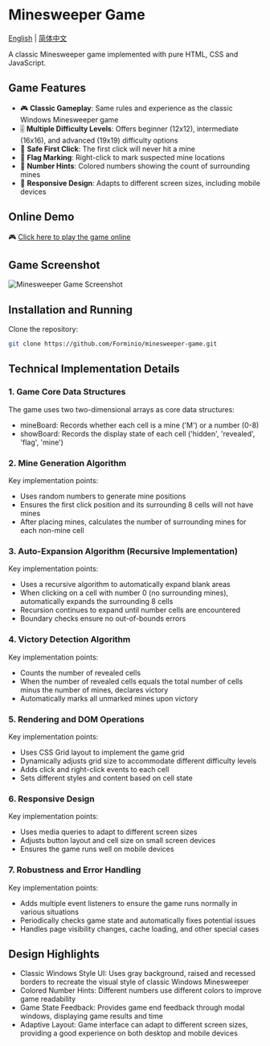# Minesweeper Game

[English](README.md) | [简体中文](README.zh-CN.md)

A classic Minesweeper game implemented with pure HTML, CSS and JavaScript.

## Game Features

- 🎮 **Classic Gameplay**: Same rules and experience as the classic Windows Minesweeper game
- 🎚️ **Multiple Difficulty Levels**: Offers beginner (12x12), intermediate (16x16), and advanced (19x19) difficulty options
- 🎯 **Safe First Click**: The first click will never hit a mine
- 🚩 **Flag Marking**: Right-click to mark suspected mine locations
- 🔢 **Number Hints**: Colored numbers showing the count of surrounding mines
- 📱 **Responsive Design**: Adapts to different screen sizes, including mobile devices

## Online Demo

🎮 [Click here to play the game online](https://blog.forminio.cn/sao-lei)

## Game Screenshot

![Minesweeper Game Screenshot](https://cdn.forminio.cn/picx-images-hosting@master/wenzhan/扫雷截图.esqorn3ch.webp)

## Installation and Running

Clone the repository:

```bash
git clone https://github.com/Forminio/minesweeper-game.git
```

## Technical Implementation Details
### 1. Game Core Data Structures
The game uses two two-dimensional arrays as core data structures:
- mineBoard: Records whether each cell is a mine ('M') or a number (0-8)
- showBoard: Records the display state of each cell ('hidden', 'revealed', 'flag', 'mine')

### 2. Mine Generation Algorithm
Key implementation points:

- Uses random numbers to generate mine positions
- Ensures the first click position and its surrounding 8 cells will not have mines
- After placing mines, calculates the number of surrounding mines for each non-mine cell
### 3. Auto-Expansion Algorithm (Recursive Implementation)
Key implementation points:

- Uses a recursive algorithm to automatically expand blank areas
- When clicking on a cell with number 0 (no surrounding mines), automatically expands the surrounding 8 cells
- Recursion continues to expand until number cells are encountered
- Boundary checks ensure no out-of-bounds errors
### 4. Victory Detection Algorithm
Key implementation points:

- Counts the number of revealed cells
- When the number of revealed cells equals the total number of cells minus the number of mines, declares victory
- Automatically marks all unmarked mines upon victory
### 5. Rendering and DOM Operations
Key implementation points:

- Uses CSS Grid layout to implement the game grid
- Dynamically adjusts grid size to accommodate different difficulty levels
- Adds click and right-click events to each cell
- Sets different styles and content based on cell state
### 6. Responsive Design
Key implementation points:

- Uses media queries to adapt to different screen sizes
- Adjusts button layout and cell size on small screen devices
- Ensures the game runs well on mobile devices
### 7. Robustness and Error Handling
Key implementation points:

- Adds multiple event listeners to ensure the game runs normally in various situations
- Periodically checks game state and automatically fixes potential issues
- Handles page visibility changes, cache loading, and other special cases

## Design Highlights
- Classic Windows Style UI: Uses gray background, raised and recessed borders to recreate the visual style of classic Windows Minesweeper
- Colored Number Hints: Different numbers use different colors to improve game readability
- Game State Feedback: Provides game end feedback through modal windows, displaying game results and time
- Adaptive Layout: Game interface can adapt to different screen sizes, providing a good experience on both desktop and mobile devices
